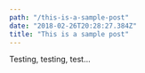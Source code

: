 ```yaml
---
path: "/this-is-a-sample-post"
date: "2018-02-26T20:28:27.384Z"
title: "This is a sample post"
---
```


Testing, testing, test...